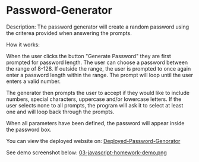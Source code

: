 # Password-Generator

Description: The password generator will create a random password using the criterea provided when answering the prompts.

How it works:

When the user clicks the button "Generate Password" they are first prompted for password length. The user can choose a password between the range of 8-128. If outside the range, the user is prompted to once again enter a password length within the range. The prompt will loop until the user enters a valid number.

The generator then prompts the user to accept if they would like to include numbers, special characters, uppercase and/or lowercase letters. If the user selects none to all prompts, the program will ask it to select at least one and will loop back through the prompts.

When all parameters have been defined, the password will appear inside the password box.

You can view the deployed website on:
[Deployed-Password-Genorator](https://neels109.github.io/Password-Generator/)

See demo screenshot below:
[03-javascript-homework-demo.png](./assets/03-javascript-homework-demo.png) 
